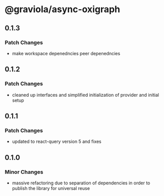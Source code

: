 # @graviola/async-oxigraph

## 0.1.3

### Patch Changes

- make workspace depenedncies peer depenedncies

## 0.1.2

### Patch Changes

- cleaned up interfaces and simplified initialization of provider and initial setup

## 0.1.1

### Patch Changes

- updated to react-query version 5 and fixes

## 0.1.0

### Minor Changes

- massive refactoring due to separation of dependencies in order to publish the library for universal reuse
